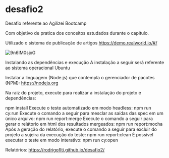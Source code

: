 # desafio2

Desafio referente ao Agilizei Bootcamp

Com objetivo de pratica dos conceitos estudados durante o capitulo.

Utilizado o sistema de publicação de artigos https://demo.realworld.io/#/


![9n6IM0sjxG](https://user-images.githubusercontent.com/54040974/145737888-fe5e396b-57be-4233-a76a-1c359d8a97bf.gif)


Instalando as dependências e execução
A instalação a seguir será referente ao sistema operacional Ubuntu

Instalar a linguagem (Node.js) que contempla o gerenciador de pacotes (NPM): https://nodejs.org

Na raiz do projeto, execute para realizar a instalação do projeto e dependências:

npm install
Execute o teste automatizado em modo headless:
npm run cy:run
Execute o comando a seguir para mesclar as saídas das spec em um único arquivo:
npm run report:merge
Execute o comando a seguir para gerar o relátorio em html dos resultados mergeados:
npm run report:mocha
Após a geração do relatório, execute o comando a seguir para excluir do projeto a sujeira da execução do teste:
npm run report:clean
É possivel executar o teste em modo interativo:
npm run cy:open

Relatórios:  https://rodrigoflti.github.io/desafio2/
